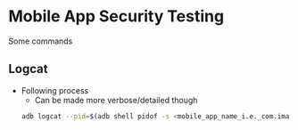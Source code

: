 # Mobile App Security Testing

Some commands

## Logcat
* Following process
    * Can be made more verbose/detailed though
    ```bash
    adb logcat --pid=$(adb shell pidof -s <mobile_app_name_i.e._com.imacompany.imanandroidapp>)
    ```
